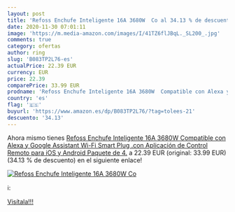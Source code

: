 ```yaml
---
layout: post
title: 'Refoss Enchufe Inteligente 16A 3680W  Co al 34.13 % de descuento'
date: 2020-11-30 07:01:11
image: 'https://m.media-amazon.com/images/I/41TZ6flJBqL._SL200_.jpg'
comments: true
category: ofertas
author: ring
slug: 'B083TP2L76-es'
actualPrice: 22.39 EUR
currency: EUR
price: 22.39
comparePrice: 33.99 EUR
prodname: 'Refoss Enchufe Inteligente 16A 3680W  Compatible con Alexa y Google Assistant  Wi-Fi Smart Plug .con Aplicación de Control Remoto para iOS y Android  Paquete de 4.'
country: 'es'
flag: '🇪🇸'
buyurl: 'https://www.amazon.es/dp/B083TP2L76/?tag=tolees-21'
descuento: '34.13'
---
```


Ahora mismo tienes [Refoss Enchufe Inteligente 16A 3680W  Compatible con Alexa y Google Assistant  Wi-Fi Smart Plug .con Aplicación de Control Remoto para iOS y Android  Paquete de 4.](https://www.amazon.es/dp/B083TP2L76/?tag=tolees-21) a 22.39 EUR (original: 33.99 EUR) (34.13 %  de descuento) en el siguiente enlace!

[![Refoss Enchufe Inteligente 16A 3680W  Co](https://m.media-amazon.com/images/I/41TZ6flJBqL._SL200_.jpg)](https://www.amazon.es/dp/B083TP2L76/?tag=tolees-21)

ℹ️:


[Visítala!!!](https://www.amazon.es/dp/B083TP2L76/?tag=tolees-21)
